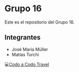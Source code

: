 # Grupo 16

Este es el repositorio del Grupo 16.

## Integrantes

- José María Müller
- Matías Turchi

💻[Codo a Codo Travel](https://josemariamuller.github.io/Codo-a-codo-Travel/)